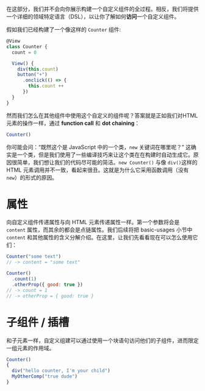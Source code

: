 在这部分，我们并不会向你展示构建一个自定义组件的全过程。相反，我们将提供一个详细的领域特定语言（DSL），以让你了解如何**访问**一个自定义组件。

假如我们已经构建了一个像这样的 `Counter` 组件:

```js
@View
class Counter {
  count = 0

  View() {
    div(this.count)
    button("+")
      .onclick(() => {
        this.count ++
      })
  }
}
```

然而我们怎么在其他组件中使用这个自定义的组件呢？答案就是正如我们对HTML元素的操作一样，通过 **function call** 和 **dot chaining**：

```js
Counter()
```

你可能会问：“既然这个是 JavaScript 中的一个类，`new` 关键词在哪里呢？” 这确实是一个类，但是我们使用了一些编译技巧来让这个类在在构建时自动生成它。原因很简单，我们想让我们的代码尽可能的简洁。`new Counter()` 与像 `div()`这样的 HTML 元素调用并不一致，看起来很丑。这就是为什么它采用函数调用（没有`new`）的形式的原因。

# 属性

向自定义组件传递属性与向 HTML 元素传递属性一样。第一个参数将会是 `content` 属性，而其余的都会是点链属性。我们后续将把 basic-usages 小节中 `content` 和其他属性的含义分解介绍。在这里，让我们先看看现在可以怎么使用它们：

```js
Counter("some text")
// -> content = "some text"
```

```js
Counter()
  .count(1)
  .otherProp({ good: true })
// -> count = 1
// -> otherProp = { good: true }
```

# 子组件 / 插槽

和子元素一样，自定义组建可以通过使用一个块语句访问他们的子组件，进而限定一组元素的作用域。

```js
Counter()
{
  div("hello counter, I'm your child")
  MyOtherComp("true dude")
}
```
